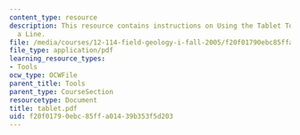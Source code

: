 ```yaml
---
content_type: resource
description: This resource contains instructions on Using the Tablet Tools to Draw
  a Line.
file: /media/courses/12-114-field-geology-i-fall-2005/f20f01790ebc85ffa01439b353f5d203_tablet.pdf
file_type: application/pdf
learning_resource_types:
- Tools
ocw_type: OCWFile
parent_title: Tools
parent_type: CourseSection
resourcetype: Document
title: tablet.pdf
uid: f20f0179-0ebc-85ff-a014-39b353f5d203
---
```

